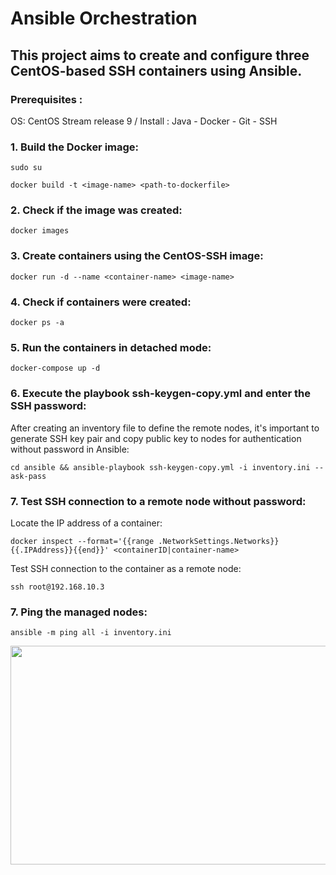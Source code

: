 # Ansible Orchestration
## This project aims to create and configure three CentOS-based SSH containers using Ansible.
### Prerequisites :
OS: CentOS Stream release 9 /
Install :  Java
          - Docker
          - Git - SSH
### 1.  Build the Docker image:
```
sudo su
```
```
docker build -t <image-name> <path-to-dockerfile>
```
### 2.  Check if the image was created:
```
docker images
```
### 3.  Create containers using the CentOS-SSH image:
```
docker run -d --name <container-name> <image-name>
```
### 4.  Check if containers were created:
```
docker ps -a
```
### 5.  Run the containers in detached mode:
```
docker-compose up -d
```
### 6.  Execute the playbook ssh-keygen-copy.yml and enter the SSH password:

After creating an inventory file to define the remote nodes, it's important to generate SSH key pair and copy public key to nodes for authentication without password in Ansible:
```
cd ansible && ansible-playbook ssh-keygen-copy.yml -i inventory.ini --ask-pass
```
### 7. Test SSH connection to a remote node without password: 
Locate the IP address of a container:
```
docker inspect --format='{{range .NetworkSettings.Networks}}{{.IPAddress}}{{end}}' <containerID|container-name>
```
Test SSH connection to the container as a remote node:
```
ssh root@192.168.10.3
```
### 7.  Ping the managed nodes:
```
ansible -m ping all -i inventory.ini
```
<div align="center">
<img src="https://github.com/WiemFd/Ansible_Orchestration/assets/128514665/52c96eb6-bf26-4463-b51b-7401d67b98dd.png" width="700" height="350">
</div>
